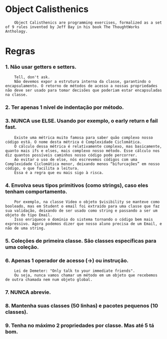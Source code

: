 # Object Calisthenics
        Object Calisthenics are programming exercises, formalized as a set of 9 rules invented by Jeff Bay in his book The ThoughtWorks Anthology.
# Regras

### 1. Não usar getters e setters.
        Tell, don't ask.
        Não devemos expor a estrutura interna da classe, garantindo o encapsulamento. O retorno de métodos de acesso a nossas propriedades não deve ser usado para tomar decisões que poderiam estar encapsuladas na classe.

### 2. Ter apenas 1 nível de indentação por método.

### 3. NUNCA use ELSE. Usando por exemplo, o early return e fail fast.
        Existe uma métrica muito famosa para saber quão complexo nosso código está. O nome desta métrica é Complexidade Ciclomática.
        O cálculo dessa métrica é relativamente complexo, mas basicamente, quanto mais ifs e elses, mais complexo nosso método. Esse cálculo nos diz quantos possíveis caminhos nosso código pode percorrer.
        Ao evitar o uso de else, nós escrevemos códigos com uma Complexidade Ciclomática menor, deixando menos “bifurcações” em nosso código, o que facilita a leitura.
        Essa é a regra que eu mais sigo à risca.

### 4. Envolva seus tipos primitivos (como strings), caso eles tenham comportamento. 
        Por exemplo, na classe Video o objeto $visibility se manteve como booleado, mas em Student o email foi extraído para uma classe que faz sua validação, deixando de ser usado como string e passando a ser um objeto do tipo Email. 
        Isso enriquece o domínio do sistema tornando o código bem mais expressivo. Agora podemos dizer que nosso aluno precisa de um Email, e não de uma string. 

### 5. Coleções de primeira classe. São classes específicas para uma coleção.

### 6. Apenas 1 operador de acesso (->) ou instrução.
        Lei de Demeter: "Only talk to your immediate friends". 
        Ou seja, nunca vamos chamar um método em um objeto que recebemos de outra chamada nem num objeto global.

### 7. NUNCA abrevie.

### 8. Mantenha suas classes (50 linhas) e pacotes pequenos (10 classes).

### 9. Tenha no máximo 2 propriedades por classe. Mas até 5 tá bom.